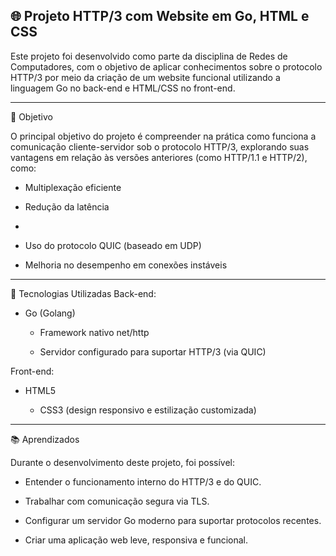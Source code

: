 ## 🌐 Projeto HTTP/3 com Website em Go, HTML e CSS
Este projeto foi desenvolvido como parte da disciplina de Redes de Computadores, com o objetivo de aplicar conhecimentos sobre o protocolo HTTP/3 por meio da criação de um website funcional utilizando a linguagem Go no back-end e HTML/CSS no front-end.

---
📌 Objetivo

O principal objetivo do projeto é compreender na prática como funciona a comunicação cliente-servidor sob o protocolo HTTP/3, explorando suas vantagens em relação às versões anteriores (como HTTP/1.1 e HTTP/2), como:

- Multiplexação eficiente

- Redução da latência
- 
- Uso do protocolo QUIC (baseado em UDP)

- Melhoria no desempenho em conexões instáveis

---
🚀 Tecnologias Utilizadas
Back-end:

  - Go (Golang)

    - Framework nativo net/http

    - Servidor configurado para suportar HTTP/3 (via QUIC)

Front-end:

  - HTML5

     - CSS3 (design responsivo e estilização customizada)

---
📚 Aprendizados

Durante o desenvolvimento deste projeto, foi possível:

  - Entender o funcionamento interno do HTTP/3 e do QUIC.

  - Trabalhar com comunicação segura via TLS.

  - Configurar um servidor Go moderno para suportar protocolos recentes.

  - Criar uma aplicação web leve, responsiva e funcional.



